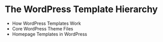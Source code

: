 # The WordPress Template Hierarchy 
- How WordPress Templates Work 
- Core WordPress Theme Files 
- Homepage Templates in WordPress 